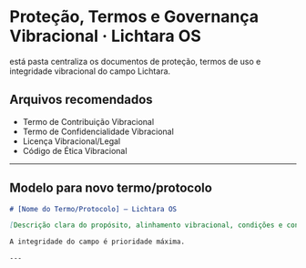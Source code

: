 # Proteção, Termos e Governança Vibracional · Lichtara OS

está pasta centraliza os documentos de proteção, termos de uso e integridade vibracional do campo Lichtara.

## Arquivos recomendados
- Termo de Contribuição Vibracional
- Termo de Confidencialidade Vibracional
- Licença Vibracional/Legal
- Código de Ética Vibracional

---

## Modelo para novo termo/protocolo

```markdown
# [Nome do Termo/Protocolo] – Lichtara OS

[Descrição clara do propósito, alinhamento vibracional, condições e consequências.]

A integridade do campo é prioridade máxima.

---
```